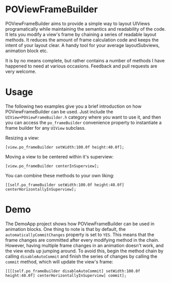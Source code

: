 # POViewFrameBuilder

POViewFrameBuilder aims to provide a simple way to layout UIViews programatically while maintaining the semantics and readability of the code. It lets you modify a view's frame by chaining a series of readable layout methods. It reduces the amount of frame calculation code and keeps the intent of your layout clear. A handy tool for your average layoutSubviews, animation block etc.

It is by no means complete, but rather contains a number of methods I have happened to need at various occasions. Feedback and pull requests are very welcome.

# Usage

The following two examples give you a brief introduction on how POViewFrameBuilder can be used. Just include the `UIView+POViewFrameBuilder.h` category where you want to use it, and then you can access the `po_frameBuilder` convenience property to instantiate a frame builder for any `UIView` subclass.

Resizing a view:

    [view.po_frameBuilder setWidth:100.0f height:40.0f];

Moving a view to be centered within it's superview:

    [view.po_frameBuilder centerInSuperview];

You can combine these methods to your own liking:

    [[self.po_frameBuilder setWidth:100.0f height:40.0f] centerHorizontallyInSuperview];

# Demo

The DemoApp project shows how POViewFrameBuilder can be used in animation blocks. One thing to note is that by default, the `automaticallyCommitChanges` property is set to `YES`. This means that the frame changes are committed after every modifying method in the chain. However, having multiple frame changes in an animation doesn't work, and the view ends up jumping around. To avoid this, begin the method chain by calling `disableAutoCommit` and finish the series of changes by calling the `commit` method, which will update the view's frame:

    [[[[self.po_frameBuilder disableAutoCommit] setWidth:100.0f height:40.0f] centerHorizontallyInSuperview] commit];